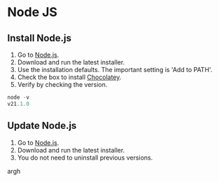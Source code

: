 # Node JS


## Install Node.js

1. Go to [Node.js](https://nodejs.org/en).
2. Download and run the latest installer.
3. Use the installation defaults. The important setting is 'Add to PATH'.
5. Check the box to install [Chocolatey](./chocolatey.md). 
6. Verify by checking the version.

```powershell
node -v
v21.1.0
```

## Update Node.js

1. Go to [Node.js](https://nodejs.org/en).
2. Download and run the latest installer.
3. You do not need to uninstall previous versions. 

argh
